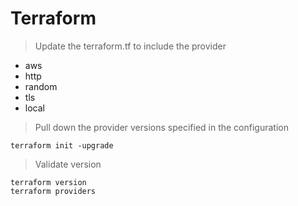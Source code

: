 # Terraform 

> Update the terraform.tf to include the provider
- aws
- http
- random
- tls
- local

> Pull down the provider versions specified in the
configuration 
```
terraform init -upgrade
```
> Validate version 
```
terraform version
terraform providers
```